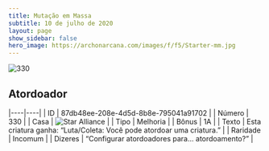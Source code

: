 ```yaml
---
title: Mutação em Massa
subtitle: 10 de julho de 2020
layout: page
show_sidebar: false
hero_image: https://archonarcana.com/images/f/f5/Starter-mm.jpg
---
```


![330](https://cdn.keyforgegame.com/media/card_front/pt/479_330_3MPXW4G7WG54_pt.png)

## Atordoador

|----|----|
| ID | 87db48ee-208e-4d5d-8b8e-795041a91702 |
| Número | 330 |
| Casa | ![Star Alliance](https://archonarcana.com/images/thumb/7/7d/Star_Alliance.png/22px-Star_Alliance.png "Aliança Estelar") |
| Tipo | Melhoria |
| Bônus | 1A |
| Texto | Esta criatura ganha: “Luta/Coleta: Você pode atordoar uma criatura.” |
| Raridade | Incomum |
| Dizeres | “Configurar atordoadores para… atordoamento?” |
